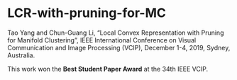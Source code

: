 # LCR-with-pruning-for-MC

Tao Yang and Chun-Guang Li, “Local Convex Representation with Pruning for Manifold Clustering”, IEEE International Conference on Visual Communication and Image Processing (VCIP), December 1-4, 2019, Sydney, Australia.

This work won the **Best Student Paper Award** at the 34th IEEE VCIP.
